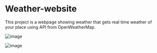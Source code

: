 # Weather-website
This project is a webpage showing weather that gets real time weather of your place using API from OpenWeatherMap.

![image](https://github.com/Haritha1904/Weather-website/assets/160233539/dee5cdc7-f04f-4182-86d2-74a503e6eb32)

![image](https://github.com/Haritha1904/Weather-website/assets/160233539/dab92d92-a36c-4c9d-9e32-6bd9709229b5)
